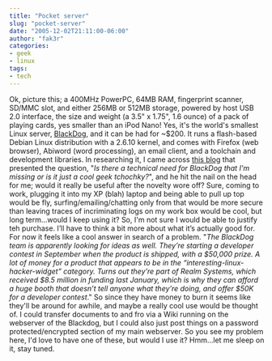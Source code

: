 ```yaml
---
title: "Pocket server"
slug: "pocket-server"
date: "2005-12-02T21:11:00-06:00"
author: "fak3r"
categories:
- geek
- linux
tags:
- tech
---
```


Ok, picture this; a 400MHz PowerPC, 64MB RAM, fingerprint scanner, SD/MMC slot, and either 256MB or 512MB storage, powered by host USB 2.0 interface, the size and weight (a 3.5" x 1.75", 1.6 ounce) of a pack of playing cards, yes smaller than an iPod Nano!  Yes, it's the world's smallest Linux server, [BlackDog](http://www.projectblackdog.com/), and it can be had for ~$200.  It runs a flash-based Debian Linux distribution with a 2.6.10 kernel, and comes with Firefox (web browser), Abiword (word processing), an email client, and a toolchain and development libraries.  In researching it, I came across [this blog](http://www.mckeay.net/security/index.html) that presented the question, "_Is there a technical need for BlackDog that I'm missing or is it just a cool geek tchochky?_", and he hit the nail on the head for me; would it really be useful after the novelty wore off?  Sure, coming to work, plugging it into my XP (blah) laptop and being able to pull up top would be fly, surfing/emailing/chatting only from that would be more secure than leaving traces of incriminating logs on my work box would be cool, but long term...would I keep using it?  So, I'm not sure I would be able to justify teh purchase.  I’ll have to think a bit more about what it’s actually good for.  For now it feels like a cool answer in search of a problem.  "_The BlackDog team is apparently looking for ideas as well. They’re starting a developer contest in September when the product is shipped, with a $50,000 prize. A lot of money for a product that appears to be in the “interesting-linux-hacker-widget” category. Turns out they’re part of Realm Systems, which received $8.5 million in funding last January, which is why they can afford a huge booth that doesn’t tell anyone what they’re doing, and offer $50K for a developer contest_."  So since they have money to burn it seems like they'll be around for awhile, and maybe a really cool use would be thought of.  I could transfer documents to and fro via a Wiki running on the webserver of the Blackdog, but I could also just post things on a password protected/encrypted section of my main webserver.  So you see my problem here, I'd love to have one of these, but would I use it?  Hmm...let me sleep on it, stay tuned.

